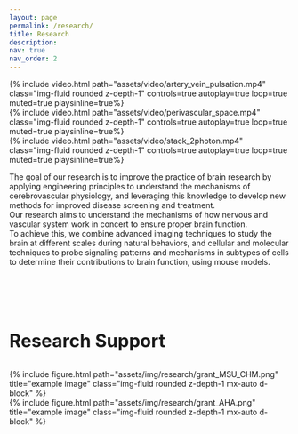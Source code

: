 ```yaml
---
layout: page
permalink: /research/
title: Research
description:
nav: true
nav_order: 2
---
```

<div class="row mt-3">
    <div class="col-sm mt-3 mt-md-0">
        {% include video.html path="assets/video/artery_vein_pulsation.mp4" class="img-fluid rounded z-depth-1" controls=true autoplay=true loop=true muted=true playsinline=true%}
    </div>
    <div class="col-sm mt-3 mt-md-0">
        {% include video.html path="assets/video/perivascular_space.mp4" class="img-fluid rounded z-depth-1" controls=true autoplay=true loop=true muted=true playsinline=true%}
    </div>
    <div class="col-sm mt-3 mt-md-0">
        {% include video.html path="assets/video/stack_2photon.mp4" class="img-fluid rounded z-depth-1" controls=true autoplay=true loop=true muted=true playsinline=true%}
    </div>
</div>

The goal of our research is to improve the practice of brain research by applying engineering principles to understand the mechanisms of cerebrovascular physiology, and leveraging this knowledge to develop new methods for improved disease screening and treatment.  <br>
Our research aims to understand the mechanisms of how nervous and vascular system work in concert to ensure proper brain function. <br>
To achieve this, we combine advanced imaging techniques to study the brain at different scales during natural behaviors, and cellular and molecular techniques to probe signaling patterns and mechanisms in subtypes of cells to determine their contributions to brain function, using mouse models. <br>


<br>
<br>
<br>
<br>

<div class="caption">
    <p style = "font-size:32px"><strong> Research Support </strong> </p>
</div>
<div class="row mt-3">
    <div class="col-sm mt-3 mt-md-0">
          {% include figure.html path="assets/img/research/grant_MSU_CHM.png" title="example image" class="img-fluid rounded z-depth-1 mx-auto d-block" %}
    </div>
    <div class="col-sm mt-3 mt-md-0">
          {% include figure.html path="assets/img/research/grant_AHA.png" title="example image" class="img-fluid rounded z-depth-1 mx-auto d-block" %}
    </div>
</div>

